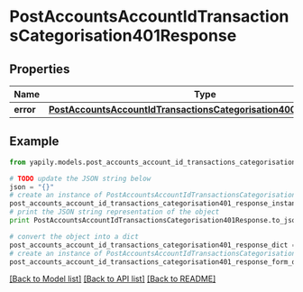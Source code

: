 # PostAccountsAccountIdTransactionsCategorisation401Response


## Properties
Name | Type | Description | Notes
------------ | ------------- | ------------- | -------------
**error** | [**PostAccountsAccountIdTransactionsCategorisation400ResponseError**](PostAccountsAccountIdTransactionsCategorisation400ResponseError.md) |  | [optional] 

## Example

```python
from yapily.models.post_accounts_account_id_transactions_categorisation401_response import PostAccountsAccountIdTransactionsCategorisation401Response

# TODO update the JSON string below
json = "{}"
# create an instance of PostAccountsAccountIdTransactionsCategorisation401Response from a JSON string
post_accounts_account_id_transactions_categorisation401_response_instance = PostAccountsAccountIdTransactionsCategorisation401Response.from_json(json)
# print the JSON string representation of the object
print PostAccountsAccountIdTransactionsCategorisation401Response.to_json()

# convert the object into a dict
post_accounts_account_id_transactions_categorisation401_response_dict = post_accounts_account_id_transactions_categorisation401_response_instance.to_dict()
# create an instance of PostAccountsAccountIdTransactionsCategorisation401Response from a dict
post_accounts_account_id_transactions_categorisation401_response_form_dict = post_accounts_account_id_transactions_categorisation401_response.from_dict(post_accounts_account_id_transactions_categorisation401_response_dict)
```
[[Back to Model list]](../README.md#documentation-for-models) [[Back to API list]](../README.md#documentation-for-api-endpoints) [[Back to README]](../README.md)



